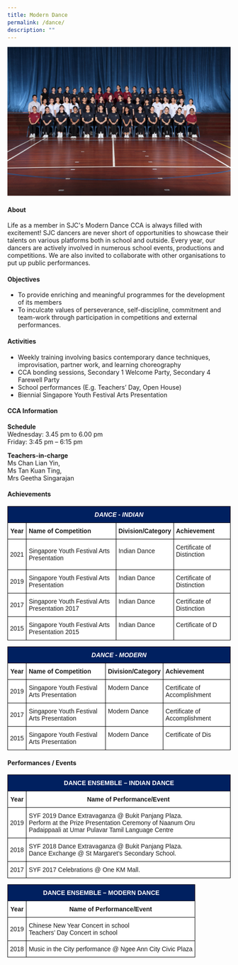 ```yaml
---
title: Modern Dance
permalink: /dance/
description: ""
---
```

![](/images/CCA/2023/modern%20dance.jpg)

#### **About**

Life as a member in SJC's Modern Dance CCA is always filled with excitement! SJC dancers are never short of opportunities to showcase their talents on various platforms both in school and outside. Every year, our dancers are actively involved in numerous school events, productions and competitions. We are also invited to collaborate with other organisations to put up public performances.

#### **Objectives**

*   To provide enriching and meaningful programmes for the development of its members
*   To inculcate values of perseverance, self-discipline, commitment and team-work through participation in competitions and external performances.

#### **Activities**
 * Weekly training involving basics contemporary dance techniques, improvisation, partner work, and learning choreography
* CCA bonding sessions, Secondary 1 Welcome Party, Secondary 4 Farewell Party
* School performances (E.g. Teachers’ Day, Open House)
* Biennial Singapore Youth Festival Arts Presentation

#### **CCA Information**
**Schedule**        
<br>Wednesday: 3.45 pm to 6.00 pm
<br>Friday: 3:45 pm – 6:15 pm<br>

**Teachers-in-charge**
<br>Ms Chan Lian Yin, <br> Ms Tan Kuan Ting,<br>Mrs Geetha Singarajan<br>

#### **Achievements**

<style type="text/css">
.tg  {border-collapse:collapse;border-spacing:0;}
.tg td{border-color:black;border-style:solid;border-width:1px;font-family:Arial, sans-serif;font-size:14px;
  overflow:hidden;padding:10px 5px;word-break:normal;}
.tg th{border-color:black;border-style:solid;border-width:1px;font-family:Arial, sans-serif;font-size:14px;
  font-weight:normal;overflow:hidden;padding:10px 5px;word-break:normal;}
.tg .tg-ypk6{background-color:#002060;color:#FFF;font-style:italic;font-weight:bold;text-align:center;vertical-align:top}
.tg .tg-9hzb{background-color:#FFF;font-weight:bold;text-align:center;vertical-align:top}
.tg .tg-dgl5{background-color:#FFF;font-weight:bold;text-align:left;vertical-align:top}
.tg .tg-f4yw{background-color:#FFF;text-align:center;vertical-align:middle}
.tg .tg-zr06{background-color:#FFF;text-align:left;vertical-align:middle}
.tg .tg-ktyi{background-color:#FFF;text-align:left;vertical-align:top}
</style>
<table class="tg">
<thead>
  <tr>
    <th colspan="4" class="tg-ypk6">DANCE - INDIAN<br></th>
  </tr>
</thead>
<tbody>
  <tr>
    <td class="tg-9hzb">Year<br></td>
    <td class="tg-dgl5">Name of Competition<br></td>
    <td class="tg-dgl5">Division/Category<br></td>
    <td class="tg-dgl5">Achievement<br></td>
  </tr>
  <tr>
    <td class="tg-f4yw"> 2021</td>
    <td class="tg-zr06">Singapore Youth Festival Arts Presentation</td>
    <td class="tg-zr06"> Indian Dance<br><br></td>
    <td class="tg-zr06">Certificate of Distinction <br><br></td>
  </tr>
  <tr>
    <td class="tg-f4yw">2019<br></td>
    <td class="tg-ktyi">Singapore Youth Festival Arts Presentation<br></td>
    <td class="tg-ktyi">Indian Dance<br></td>
    <td class="tg-ktyi">Certificate of Distinction<br></td>
  </tr>
  <tr>
    <td class="tg-f4yw">2017<br></td>
    <td class="tg-ktyi">Singapore Youth Festival Arts Presentation 2017<br></td>
    <td class="tg-ktyi">Indian Dance<br></td>
    <td class="tg-ktyi">Certificate of Distinction<br></td>
  </tr>
  <tr>
    <td class="tg-f4yw">2015<br></td>
    <td class="tg-ktyi">Singapore Youth Festival Arts Presentation 2015<br></td>
    <td class="tg-ktyi">Indian Dance<br></td>
    <td class="tg-ktyi">Certificate of D</td>
  </tr>
</tbody>
</table>

<style type="text/css">
.tg  {border-collapse:collapse;border-spacing:0;}
.tg td{border-color:black;border-style:solid;border-width:1px;font-family:Arial, sans-serif;font-size:14px;
  overflow:hidden;padding:10px 5px;word-break:normal;}
.tg th{border-color:black;border-style:solid;border-width:1px;font-family:Arial, sans-serif;font-size:14px;
  font-weight:normal;overflow:hidden;padding:10px 5px;word-break:normal;}
.tg .tg-ypk6{background-color:#002060;color:#FFF;font-style:italic;font-weight:bold;text-align:center;vertical-align:top}
.tg .tg-9hzb{background-color:#FFF;font-weight:bold;text-align:center;vertical-align:top}
.tg .tg-dgl5{background-color:#FFF;font-weight:bold;text-align:left;vertical-align:top}
.tg .tg-f4yw{background-color:#FFF;text-align:center;vertical-align:middle}
.tg .tg-ktyi{background-color:#FFF;text-align:left;vertical-align:top}
</style>
<table class="tg">
<thead>
  <tr>
    <th class="tg-ypk6" colspan="4">DANCE - MODERN<br></th>
  </tr>
</thead>
<tbody>
  <tr>
    <td class="tg-9hzb">Year<br></td>
    <td class="tg-dgl5">Name of Competition<br></td>
    <td class="tg-dgl5">Division/Category<br></td>
    <td class="tg-dgl5">Achievement<br></td>
  </tr>
  <tr>
    <td class="tg-f4yw">2019<br></td>
    <td class="tg-ktyi">Singapore Youth Festival Arts Presentation<br></td>
    <td class="tg-ktyi">Modern Dance<br></td>
    <td class="tg-ktyi">Certificate of Accomplishment<br></td>
  </tr>
  <tr>
    <td class="tg-f4yw">2017<br></td>
    <td class="tg-ktyi">Singapore Youth Festival Arts Presentation<br></td>
    <td class="tg-ktyi">Modern Dance<br></td>
    <td class="tg-ktyi">Certificate of Accomplishment<br></td>
  </tr>
  <tr>
    <td class="tg-f4yw">2015<br></td>
    <td class="tg-ktyi">Singapore Youth Festival Arts Presentation<br></td>
    <td class="tg-ktyi">Modern Dance<br></td>
    <td class="tg-ktyi">Certificate of Dis</td>
  </tr>
</tbody>
</table>

#### **Performances / Events**

<style type="text/css">
.tg  {border-collapse:collapse;border-spacing:0;}
.tg td{border-color:black;border-style:solid;border-width:1px;font-family:Arial, sans-serif;font-size:14px;
  overflow:hidden;padding:10px 5px;word-break:normal;}
.tg th{border-color:black;border-style:solid;border-width:1px;font-family:Arial, sans-serif;font-size:14px;
  font-weight:normal;overflow:hidden;padding:10px 5px;word-break:normal;}
.tg .tg-t6c5{background-color:#002060;color:#FFF;font-weight:bold;text-align:center;vertical-align:top}
.tg .tg-9hzb{background-color:#FFF;font-weight:bold;text-align:center;vertical-align:top}
.tg .tg-f4yw{background-color:#FFF;text-align:center;vertical-align:middle}
.tg .tg-ktyi{background-color:#FFF;text-align:left;vertical-align:top}
.tg .tg-zr06{background-color:#FFF;text-align:left;vertical-align:middle}
</style>
<table class="tg">
<thead>
  <tr>
    <th colspan="2" class="tg-t6c5">DANCE ENSEMBLE – INDIAN DANCE<br></th>
  </tr>
</thead>
<tbody>
  <tr>
    <td class="tg-9hzb">Year<br></td>
    <td class="tg-9hzb">Name of Performance/Event<br></td>
  </tr>
  <tr>
    <td class="tg-f4yw">2019<br></td>
    <td class="tg-ktyi"><span style="background-color:initial">SYF 2019 Dance Extravaganza @ Bukit Panjang Plaza.</span><br><span style="background-color:initial">Perform at the Prize Presentation Ceremony of Naanum Oru Padaippaali at Umar Pulavar Tamil Language Centre</span></td>
  </tr>
  <tr>
    <td class="tg-f4yw">2018<br></td>
    <td class="tg-ktyi"><span style="background-color:initial">SYF 2018 Dance Extravaganza @ Bukit Panjang Plaza.</span><br><span style="background-color:initial">Dance Exchange @ St Margaret’s Secondary School.</span></td>
  </tr>
  <tr>
    <td class="tg-f4yw">2017<br></td>
    <td class="tg-zr06">SYF 2017 Celebrations @ One KM Mall.</td>
  </tr>
</tbody>
</table>

<style type="text/css">
.tg  {border-collapse:collapse;border-spacing:0;}
.tg td{border-color:black;border-style:solid;border-width:1px;font-family:Arial, sans-serif;font-size:14px;
  overflow:hidden;padding:10px 5px;word-break:normal;}
.tg th{border-color:black;border-style:solid;border-width:1px;font-family:Arial, sans-serif;font-size:14px;
  font-weight:normal;overflow:hidden;padding:10px 5px;word-break:normal;}
.tg .tg-t6c5{background-color:#002060;color:#FFF;font-weight:bold;text-align:center;vertical-align:top}
.tg .tg-9hzb{background-color:#FFF;font-weight:bold;text-align:center;vertical-align:top}
.tg .tg-f4yw{background-color:#FFF;text-align:center;vertical-align:middle}
.tg .tg-ktyi{background-color:#FFF;text-align:left;vertical-align:top}
</style>
<table class="tg">
<thead>
  <tr>
    <th class="tg-t6c5" colspan="2">DANCE ENSEMBLE – MODERN DANCE<br></th>
  </tr>
</thead>
<tbody>
  <tr>
    <td class="tg-9hzb">Year<br></td>
    <td class="tg-9hzb">Name of Performance/Event<br></td>
  </tr>
  <tr>
    <td class="tg-f4yw">2019<br></td>
    <td class="tg-ktyi">Chinese New Year Concert in school<br>Teachers’ Day Concert in school</td>
  </tr>
  <tr>
    <td class="tg-f4yw">2018<br></td>
    <td class="tg-ktyi">Music in the City performance @ Ngee Ann City Civic Plaza</td>
  </tr>
</tbody>
</table>